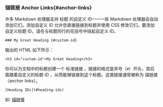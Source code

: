 ### 锚链接 Anchor Links{#anchor-links}

许多 Markdown 处理器支持 标题 的自定义 ID——一些 Markdown 处理器会自动添加它们。添加自定义 ID 允许您直接链接到标题并使用 CSS 修改它们。要添加自定义标题 ID，请在与标题同行的花括号中括起自定义 ID。

```
### My Great Heading {#custom-id}
```

输出的 HTML 如下所示：

```
<h3 id="custom-id">My Great Heading</h3>
```

你可以为文档中的标题创建一个 标准链接 ，链接的格式是井号（`#`）开头，其后面跟着自定义的标题 ID ，从而能够链接到这个标题。这类链接通常被称为 锚链接（anchor links）。

```
[Heading IDs](#heading-ids)
```

如: [锚链接](#anchor-links)